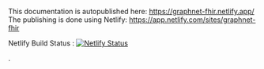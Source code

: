 This documentation is autopublished here: https://graphnet-fhir.netlify.app/
The publishing is done using Netlify: https://app.netlify.com/sites/graphnet-fhir

Netlify Build Status : [![Netlify Status](https://api.netlify.com/api/v1/badges/ec2b44f0-c873-44f3-9ed9-20ddb094a4c9/deploy-status)](https://app.netlify.com/sites/graphnet-fhir/deploys)

.

